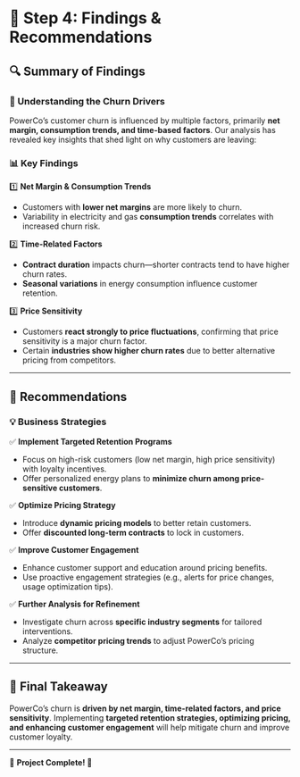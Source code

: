 # 📢 Step 4: Findings & Recommendations

## 🔍 Summary of Findings
### 🔹 Understanding the Churn Drivers
PowerCo’s customer churn is influenced by multiple factors, primarily **net margin, consumption trends, and time-based factors**. Our analysis has revealed key insights that shed light on why customers are leaving:

### 📊 Key Findings
1️⃣ **Net Margin & Consumption Trends**
   - Customers with **lower net margins** are more likely to churn.
   - Variability in electricity and gas **consumption trends** correlates with increased churn risk.
   
2️⃣ **Time-Related Factors**
   - **Contract duration** impacts churn—shorter contracts tend to have higher churn rates.
   - **Seasonal variations** in energy consumption influence customer retention.

3️⃣ **Price Sensitivity**
   - Customers **react strongly to price fluctuations**, confirming that price sensitivity is a major churn factor.
   - Certain **industries show higher churn rates** due to better alternative pricing from competitors.

---

## 🚀 Recommendations
### 💡 Business Strategies
✅ **Implement Targeted Retention Programs**
   - Focus on high-risk customers (low net margin, high price sensitivity) with loyalty incentives.
   - Offer personalized energy plans to **minimize churn among price-sensitive customers**.

✅ **Optimize Pricing Strategy**
   - Introduce **dynamic pricing models** to better retain customers.
   - Offer **discounted long-term contracts** to lock in customers.

✅ **Improve Customer Engagement**
   - Enhance customer support and education around pricing benefits.
   - Use proactive engagement strategies (e.g., alerts for price changes, usage optimization tips).

✅ **Further Analysis for Refinement**
   - Investigate churn across **specific industry segments** for tailored interventions.
   - Analyze **competitor pricing trends** to adjust PowerCo’s pricing structure.

---

## 🎯 Final Takeaway
PowerCo’s churn is **driven by net margin, time-related factors, and price sensitivity**. Implementing **targeted retention strategies, optimizing pricing, and enhancing customer engagement** will help mitigate churn and improve customer loyalty.

---

📌 **Project Complete! 🎉**

